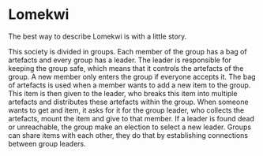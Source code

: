 # Lomekwi

The best way to describe Lomekwi is with a little story.

This society is divided in groups. Each member of the group has a bag of artefacts and every group has a leader. The leader is responsible for keeping the group safe, which means that it controls the artefacts of the group. A new member only enters the group if everyone accepts it. The bag of artefacts is used when a member wants to add a new item to the group. This item is then given to the leader, who breaks this item into multiple artefacts and distributes these artefacts within the group. When someone wants to get and item, it asks for it for the group leader, who collects the artefacts, mount the item and give to that member. If a leader is found dead or unreachable, the group make an election to select a new leader. Groups can share items with each other, they do that by establishing connections between group leaders.
